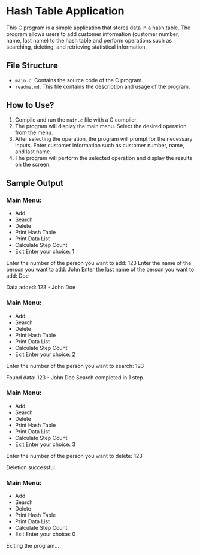 # Hash Table Application

This C program is a simple application that stores data in a hash table. The program allows users to add customer information (customer number, name, last name) to the hash table and perform operations such as searching, deleting, and retrieving statistical information.

## File Structure

- `main.c`: Contains the source code of the C program.
- `readme.md`: This file contains the description and usage of the program.

## How to Use?

1. Compile and run the `main.c` file with a C compiler.
2. The program will display the main menu. Select the desired operation from the menu.
3. After selecting the operation, the program will prompt for the necessary inputs. Enter customer information such as customer number, name, and last name.
4. The program will perform the selected operation and display the results on the screen.

## Sample Output

### Main Menu:

- Add
- Search
- Delete
- Print Hash Table
- Print Data List
- Calculate Step Count
- Exit
Enter your choice: 1

Enter the number of the person you want to add: 123
Enter the name of the person you want to add: John
Enter the last name of the person you want to add: Doe

Data added: 123 - John Doe

### Main Menu:

- Add
- Search
- Delete
- Print Hash Table
- Print Data List
- Calculate Step Count
- Exit
Enter your choice: 2

Enter the number of the person you want to search: 123

Found data: 123 - John Doe
Search completed in 1 step.

### Main Menu:

- Add
- Search
- Delete
- Print Hash Table
- Print Data List
- Calculate Step Count
- Exit
Enter your choice: 3

Enter the number of the person you want to delete: 123

Deletion successful.

### Main Menu:

- Add
- Search
- Delete
- Print Hash Table
- Print Data List
- Calculate Step Count
- Exit
Enter your choice: 0

Exiting the program...
